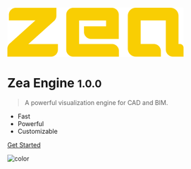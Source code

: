 [//]: <> (Author: Michael Smith)
[//]: <> (Date: May 22, 2020)

![logo](_media/logo-zea.svg)

# Zea Engine <small>1.0.0</small>

> A powerful visualization engine for CAD and BIM.

- Fast
- Powerful
- Customizable

[Get Started](README.md)


<!-- background color -->

![color](#333333)